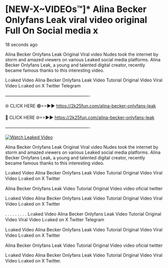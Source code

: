 # [NEW-X~VIDEOs™]* Alina Becker Onlyfans Leak viral video original Full On Social media x

18 seconds ago

Alina Becker Onlyfans Leak Original Viral video Nudes took the internet by storm and amazed viewers on various Leaked social media platforms. Alina Becker Onlyfans Leak, a young and talented digital creator, recently became famous thanks to this interesting video.

L𝚎aked Video Alina Becker Onlyfans Leak Video Tutorial Original Video Viral Video L𝚎aked on X Twitter Telegram

———————————————————-

🌐 CLICK HERE 🟢==►► https://2k25fun.com/alina-becker-onlyfans-leak

🔴 CLICK HERE 🌐==►► https://2k25fun.com/alina-becker-onlyfans-leak

———————————————————-

[![Watch Leaked Video](https://miro.medium.com/v2/resize:fit:828/format:webp/1*cilzJN44JGOrTw9NJCrNHA.gif "Watch Leaked Video")](https://2k25fun.com/alina-becker-onlyfans-leak)

Alina Becker Onlyfans Leak Original Viral video Nudes took the internet by storm and amazed viewers on various Leaked social media platforms. Alina Becker Onlyfans Leak, a young and talented digital creator, recently became famous thanks to this interesting video.

L𝚎aked Video Alina Becker Onlyfans Leak Video Tutorial Original Video Viral Video L𝚎aked on X Twitter

Alina Becker Onlyfans Leak Video Tutorial Original Video video oficial twitter

L𝚎aked Video Alina Becker Onlyfans Leak Video Tutorial Original Video Viral Video L𝚎aked on X Twitter

. . . . . . . . . L𝚎aked Video Alina Becker Onlyfans Leak Video Tutorial Original Video Viral Video L𝚎aked on X Twitter Telegram

L𝚎aked Video Alina Becker Onlyfans Leak Video Tutorial Original Video Viral Video L𝚎aked on X Twitter

Alina Becker Onlyfans Leak Video Tutorial Original Video video oficial twitter

L𝚎aked Video Alina Becker Onlyfans Leak Video Tutorial Original Video Viral Video L𝚎aked on X Twitter.